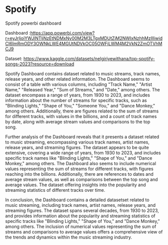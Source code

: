 # Spotify

Spotify powerbi dashboard

Dashboard :https://app.powerbi.com/view?r=eyJrIjoiYWJlNTljNzEtNDMxNy00M2M3LTgxMDUtZjM2NWIxNzhhMzllIiwidCI6ImRmODY3OWNkLWE4MGUtNDVkOC05OWFjLWM4M2VkN2ZmOTVhMCJ9

Dataset: https://www.kaggle.com/datasets/nelgiriyewithana/top-spotify-songs-2023?resource=download

Spotify Dashboard contains dataset related to music streams, track names, release years, and other related information. The Dashboard seems to consist of a table with various columns, including "Track Name," "Artist Name," "Released Year," "Sum of Streams," and "Date," among others. The dataset  encompass a range of years, from 1930 to 2023, and includes information about the number of streams for specific tracks, such as "Blinding Lights," "Shape of You," "Someone You," and "Dance Monkey," among others. Additionally, there are figures related to the sum of streams for different tracks, with values in the billions, and a count of track names by date, along with average stream values and comparisons to the top song.

Further analysis of the Dashboard reveals that it presents a dataset related to music streaming, encompassing various track names, artist names, release years, and streaming figures. The dataset appears to be quite extensive, covering a wide range of years, from 1930 to 2023, and includes specific track names like "Blinding Lights," "Shape of You," and "Dance Monkey," among others. The Dashboard also seems to include numerical values representing the sum of streams for different tracks, with figures reaching into the billions. Additionally, there are references to dates and average stream values, as well as comparisons between the top song and average values. The dataset offering insights into the popularity and streaming statistics of different tracks over time.

In conclusion, the Dashboard contains a detailed datasetset related to music streaming, including track names, artist names, release years, and streaming figures. The dataset spans several decades, from 1930 to 2023, and provides information about the popularity and streaming statistics of specific tracks like "Blinding Lights," "Shape of You," and "Dance Monkey," among others. The inclusion of numerical values representing the sum of streams and comparisons to average values offers a comprehensive view of the trends and dynamics within the music streaming industry.
